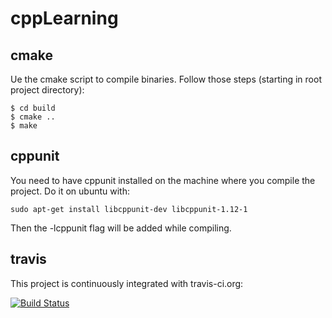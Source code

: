 cppLearning
===========

cmake
-----

Ue the cmake script to compile binaries. Follow those steps (starting in root
project directory):

    $ cd build
    $ cmake ..
    $ make

cppunit
-------

You need to have cppunit installed on the machine where you compile the project.
Do it on ubuntu with:

    sudo apt-get install libcppunit-dev libcppunit-1.12-1

Then the -lcppunit flag will be added while compiling.

travis
------

This project is continuously integrated with travis-ci.org:

[![Build Status](https://travis-ci.org/ducin/cppLearning.png?branch=master)](https://travis-ci.org/ducin/cppLearning)

